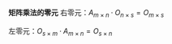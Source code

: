 **矩阵乘法的零元**
右零元：$A_{m\times n}\cdot O_{n\times s}
=O_{m\times s}$

左零元：$O_{s\times m}\cdot A_{m\times n}
=O_{s\times n}$